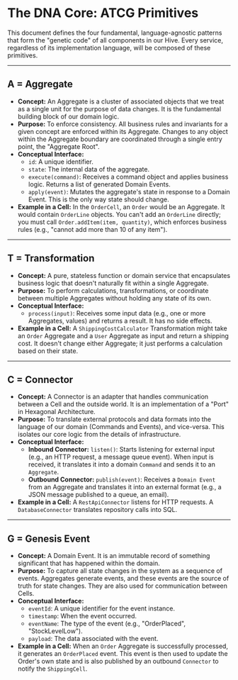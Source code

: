 # The DNA Core: ATCG Primitives

This document defines the four fundamental, language-agnostic patterns that form the "genetic code" of all components in our Hive. Every service, regardless of its implementation language, will be composed of these primitives.

---

## A = Aggregate

*   **Concept:** An Aggregate is a cluster of associated objects that we treat as a single unit for the purpose of data changes. It is the fundamental building block of our domain logic.
*   **Purpose:** To enforce consistency. All business rules and invariants for a given concept are enforced within its Aggregate. Changes to any object within the Aggregate boundary are coordinated through a single entry point, the "Aggregate Root".
*   **Conceptual Interface:**
    *   `id`: A unique identifier.
    *   `state`: The internal data of the aggregate.
    *   `execute(command)`: Receives a command object and applies business logic. Returns a list of generated Domain Events.
    *   `apply(event)`: Mutates the aggregate's state in response to a Domain Event. This is the only way state should change.
*   **Example in a Cell:** In the `OrderCell`, an `Order` would be an Aggregate. It would contain `OrderLine` objects. You can't add an `OrderLine` directly; you must call `Order.addItem(item, quantity)`, which enforces business rules (e.g., "cannot add more than 10 of any item").

---

## T = Transformation

*   **Concept:** A pure, stateless function or domain service that encapsulates business logic that doesn't naturally fit within a single Aggregate.
*   **Purpose:** To perform calculations, transformations, or coordinate between multiple Aggregates without holding any state of its own.
*   **Conceptual Interface:**
    *   `process(input)`: Receives some input data (e.g., one or more Aggregates, values) and returns a result. It has no side effects.
*   **Example in a Cell:** A `ShippingCostCalculator` Transformation might take an `Order` Aggregate and a `User` Aggregate as input and return a shipping cost. It doesn't change either Aggregate; it just performs a calculation based on their state.

---

## C = Connector

*   **Concept:** A Connector is an adapter that handles communication between a Cell and the outside world. It is an implementation of a "Port" in Hexagonal Architecture.
*   **Purpose:** To translate external protocols and data formats into the language of our domain (Commands and Events), and vice-versa. This isolates our core logic from the details of infrastructure.
*   **Conceptual Interface:**
    *   **Inbound Connector:** `listen()`: Starts listening for external input (e.g., an HTTP request, a message queue event). When input is received, it translates it into a domain `Command` and sends it to an `Aggregate`.
    *   **Outbound Connector:** `publish(event)`: Receives a `Domain Event` from an Aggregate and translates it into an external format (e.g., a JSON message published to a queue, an email).
*   **Example in a Cell:** A `RestApiConnector` listens for HTTP requests. A `DatabaseConnector` translates repository calls into SQL.

---

## G = Genesis Event

*   **Concept:** A Domain Event. It is an immutable record of something significant that has happened within the domain.
*   **Purpose:** To capture all state changes in the system as a sequence of events. Aggregates generate events, and these events are the source of truth for state changes. They are also used for communication between Cells.
*   **Conceptual Interface:**
    *   `eventId`: A unique identifier for the event instance.
    *   `timestamp`: When the event occurred.
    *   `eventName`: The type of the event (e.g., "OrderPlaced", "StockLevelLow").
    *   `payload`: The data associated with the event.
*   **Example in a Cell:** When an `Order` Aggregate is successfully processed, it generates an `OrderPlaced` event. This event is then used to update the Order's own state and is also published by an outbound `Connector` to notify the `ShippingCell`.
